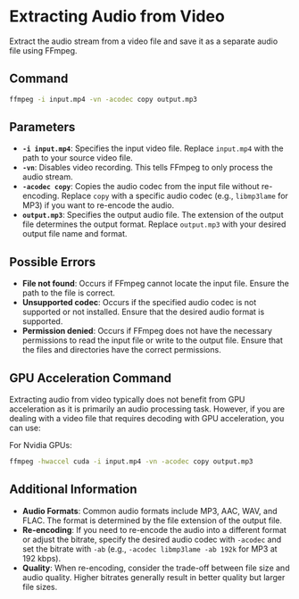 # Extracting Audio from Video

Extract the audio stream from a video file and save it as a separate audio file using FFmpeg.

## Command

```bash
ffmpeg -i input.mp4 -vn -acodec copy output.mp3
```


## Parameters

- **`-i input.mp4`**: Specifies the input video file. Replace `input.mp4` with the path to your source video file.
- **`-vn`**: Disables video recording. This tells FFmpeg to only process the audio stream.
- **`-acodec copy`**: Copies the audio codec from the input file without re-encoding. Replace `copy` with a specific audio codec (e.g., `libmp3lame` for MP3) if you want to re-encode the audio.
- **`output.mp3`**: Specifies the output audio file. The extension of the output file determines the output format. Replace `output.mp3` with your desired output file name and format.

## Possible Errors

- **File not found**: Occurs if FFmpeg cannot locate the input file. Ensure the path to the file is correct.
- **Unsupported codec**: Occurs if the specified audio codec is not supported or not installed. Ensure that the desired audio format is supported.
- **Permission denied**: Occurs if FFmpeg does not have the necessary permissions to read the input file or write to the output file. Ensure that the files and directories have the correct permissions.

## GPU Acceleration Command

Extracting audio from video typically does not benefit from GPU acceleration as it is primarily an audio processing task. However, if you are dealing with a video file that requires decoding with GPU acceleration, you can use:

For Nvidia GPUs:

```bash
ffmpeg -hwaccel cuda -i input.mp4 -vn -acodec copy output.mp3
```


## Additional Information

- **Audio Formats**: Common audio formats include MP3, AAC, WAV, and FLAC. The format is determined by the file extension of the output file.
- **Re-encoding**: If you need to re-encode the audio into a different format or adjust the bitrate, specify the desired audio codec with `-acodec` and set the bitrate with `-ab` (e.g., `-acodec libmp3lame -ab 192k` for MP3 at 192 kbps).
- **Quality**: When re-encoding, consider the trade-off between file size and audio quality. Higher bitrates generally result in better quality but larger file sizes.
